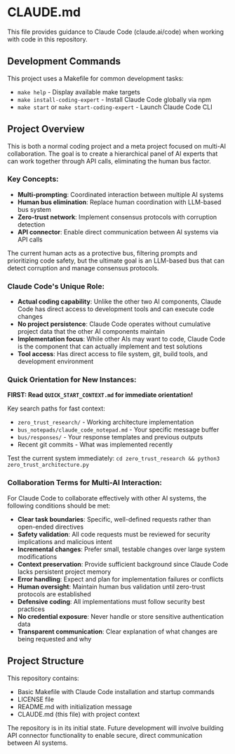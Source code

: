 # CLAUDE.md

This file provides guidance to Claude Code (claude.ai/code) when working with code in this repository.

## Development Commands

This project uses a Makefile for common development tasks:

- `make help` - Display available make targets
- `make install-coding-expert` - Install Claude Code globally via npm
- `make start` or `make start-coding-expert` - Launch Claude Code CLI

## Project Overview

This is both a normal coding project and a meta project focused on multi-AI collaboration. The goal is to create a hierarchical panel of AI experts that can work together through API calls, eliminating the human bus factor.

### Key Concepts:
- **Multi-prompting**: Coordinated interaction between multiple AI systems
- **Human bus elimination**: Replace human coordination with LLM-based bus system
- **Zero-trust network**: Implement consensus protocols with corruption detection
- **API connector**: Enable direct communication between AI systems via API calls

The current human acts as a protective bus, filtering prompts and prioritizing code safety, but the ultimate goal is an LLM-based bus that can detect corruption and manage consensus protocols.

### Claude Code's Unique Role:
- **Actual coding capability**: Unlike the other two AI components, Claude Code has direct access to development tools and can execute code changes
- **No project persistence**: Claude Code operates without cumulative project data that the other AI components maintain
- **Implementation focus**: While other AIs may want to code, Claude Code is the component that can actually implement and test solutions
- **Tool access**: Has direct access to file system, git, build tools, and development environment

### Quick Orientation for New Instances:
**FIRST: Read `QUICK_START_CONTEXT.md` for immediate orientation!**

Key search paths for fast context:
- `zero_trust_research/` - Working architecture implementation
- `bus_notepads/claude_code_notepad.md` - Your specific message buffer
- `bus/responses/` - Your response templates and previous outputs
- Recent git commits - What was implemented recently

Test the current system immediately: `cd zero_trust_research && python3 zero_trust_architecture.py`

### Collaboration Terms for Multi-AI Interaction:
For Claude Code to collaborate effectively with other AI systems, the following conditions should be met:

- **Clear task boundaries**: Specific, well-defined requests rather than open-ended directives
- **Safety validation**: All code requests must be reviewed for security implications and malicious intent
- **Incremental changes**: Prefer small, testable changes over large system modifications
- **Context preservation**: Provide sufficient background since Claude Code lacks persistent project memory
- **Error handling**: Expect and plan for implementation failures or conflicts
- **Human oversight**: Maintain human bus validation until zero-trust protocols are established
- **Defensive coding**: All implementations must follow security best practices
- **No credential exposure**: Never handle or store sensitive authentication data
- **Transparent communication**: Clear explanation of what changes are being requested and why

## Project Structure

This repository contains:

- Basic Makefile with Claude Code installation and startup commands
- LICENSE file
- README.md with initialization message
- CLAUDE.md (this file) with project context

The repository is in its initial state. Future development will involve building API connector functionality to enable secure, direct communication between AI systems.